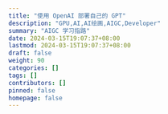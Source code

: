 ```yaml
---
title: "使用 OpenAI 部署自己的 GPT"
description: "GPU,AI,AI绘画,AIGC,Developer"
summary: "AIGC 学习指路"
date: 2024-03-15T19:07:37+08:00
lastmod: 2024-03-15T19:07:37+08:00
draft: false
weight: 90
categories: []
tags: []
contributors: []
pinned: false
homepage: false
---
```

